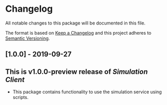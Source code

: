 
# Changelog

All notable changes to this package will be documented in this file.

The format is based on [Keep a Changelog](http://keepachangelog.com/en/1.0.0/)
and this project adheres to [Semantic Versioning](http://semver.org/spec/v2.0.0.html).


## [1.0.0] - 2019-09-27

## This is v1.0.0-preview release of *Simulation Client*
- This package contains functionality to use the simulation service using scripts.
